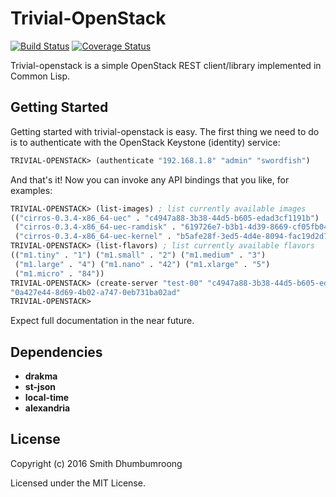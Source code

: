 # Trivial-OpenStack

[![Build Status](https://travis-ci.org/zodmaner/trivial-openstack.svg?branch=master)](https://travis-ci.org/zodmaner/trivial-openstack)
[![Coverage Status](https://coveralls.io/repos/github/zodmaner/trivial-openstack/badge.svg?branch=master)](https://coveralls.io/github/zodmaner/trivial-openstack?branch=master)

Trivial-openstack is a simple OpenStack REST client/library
implemented in Common Lisp.

## Getting Started

Getting started with trivial-openstack is easy. The first thing we
need to do is to authenticate with the OpenStack Keystone (identity)
service:

````lisp
TRIVIAL-OPENSTACK> (authenticate "192.168.1.8" "admin" "swordfish")
````

And that's it! Now you can invoke any API bindings that you like, for
examples:

````lisp
TRIVIAL-OPENSTACK> (list-images) ; list currently available images
(("cirros-0.3.4-x86_64-uec" . "c4947a88-3b38-44d5-b605-edad3cf1191b")
 ("cirros-0.3.4-x86_64-uec-ramdisk" . "619726e7-b3b1-4d39-8669-cf05fb04981d")
 ("cirros-0.3.4-x86_64-uec-kernel" . "b5afe28f-3ed5-4d4e-8094-fac19d2d7ac3"))
TRIVIAL-OPENSTACK> (list-flavors) ; list currently available flavors
(("m1.tiny" . "1") ("m1.small" . "2") ("m1.medium" . "3")
 ("m1.large" . "4") ("m1.nano" . "42") ("m1.xlarge" . "5")
 ("m1.micro" . "84"))
TRIVIAL-OPENSTACK> (create-server "test-00" "c4947a88-3b38-44d5-b605-edad3cf1191b" "1") ; create a new server
"0a427e44-8d69-4b02-a747-0eb731ba02ad"
TRIVIAL-OPENSTACK> 
````

Expect full documentation in the near future.

## Dependencies

* **drakma**
* **st-json**
* **local-time**
* **alexandria**

## License

Copyright (c) 2016 Smith Dhumbumroong

Licensed under the MIT License.
